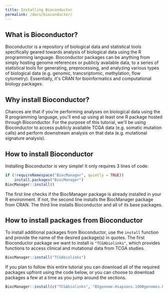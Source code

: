 ```yaml
---
title: Installing Bioconductor
permalink: /docs/bioconductor/
---
```


## What is Bioconductor?
Bioconductor is a repository of biological data and statistical tools specifically geared towards analysis of biological data using the R programming language. Bioconductor packages can be anything from simply hosting genome references or publicly available data, to a series of statistical tools for generating, preprocessing, and analyzing various types of biological data (e.g. genomic, trancsriptomic, methylation, flow cytometry). Essentially, it's CRAN for bioinformatics and computational biology packages.

## Why install Bioconductor?
Chances are that if you're performing analyses on biological data using the R programming language, you'll end up using at least one R package hosted through Bioconductor. For the purpose of this tutorial, we'll be using Bioconductor to access publicly available TCGA data (e.g. somatic mutation calls) and perform downstream analysis on that data (e.g. mutational signature analysis). 

## How to install Bioconductor

Installing Bioconductor is very simple! It only requires 3 lines of code:
```R
if (!requireNamespace("BiocManager", quietly = TRUE))
    install.packages("BiocManager")
BiocManager::install()
```
The first line checks if the BiocManager package is already installed in your R environment. If not, the second line installs the BiocManager package from CRAN. The third line installs Bioconductor and all of its base packages. 

## How to install packages from Bioconductor

To install additional packages from Bioconductor, use the `install` function and provide the name of the desired package(s) in quotes. The first Bioconductor package we want to install is `"TCGAbiolinks"`, which provides functions to access clinical and mutational data from TCGA studies. 
```R
BiocManager::install("TCGAbiolinks")
```

If you plan to follow this entire tutorial you can download all of the required packages upfront using the code below, or you can choose to download packages a few at a time as you jump around the sections.
```R
BiocManager::install(c("TCGAbiolinks", "BSgenome.Hsapiens.1000genomes.hs37d5", "SomaticSignatures", "SomaticCancerAlterations", "VariantAnnotation", "edgeR", "DESeq2"))
```